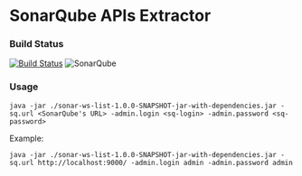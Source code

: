 SonarQube APIs Extractor
========================

### Build Status

[![Build Status](https://travis-ci.org/agigleux/sonar-ws-list.svg?branch=master)](https://travis-ci.org/agigleux/sonar-ws-list) ![SonarQube](https://sonarqube.com/api/badges/gate?key=org.sonarqube:sonar-ws-list)

### Usage

    java -jar ./sonar-ws-list-1.0.0-SNAPSHOT-jar-with-dependencies.jar -sq.url <SonarQube's URL> -admin.login <sq-login> -admin.password <sq-password>

Example:

    java -jar ./sonar-ws-list-1.0.0-SNAPSHOT-jar-with-dependencies.jar -sq.url http://localhost:9000/ -admin.login admin -admin.password admin
